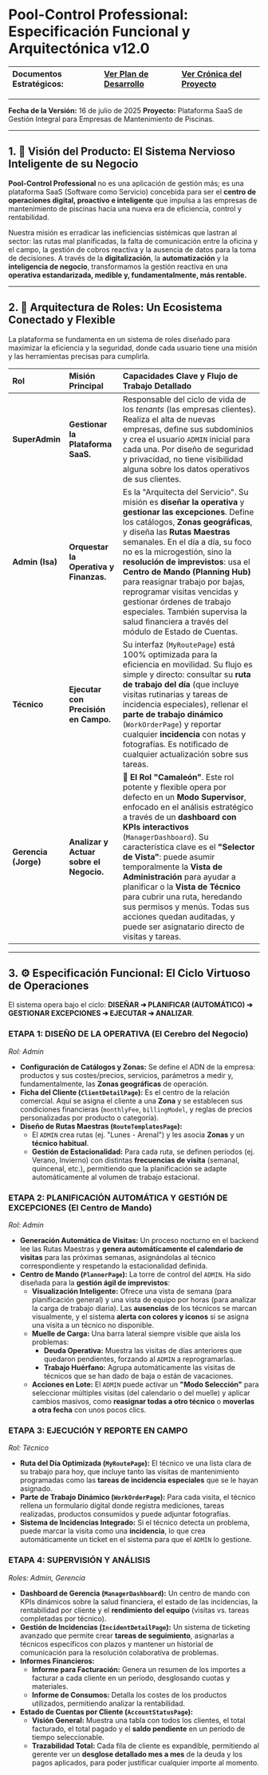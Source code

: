 # Pool-Control Professional: Especificación Funcional y Arquitectónica v12.0

| **Documentos Estratégicos:** | [Ver Plan de Desarrollo](./DEVELOPMENT_PLAN.md) | [Ver Crónica del Proyecto](./PROJECT_STATUS.md) |
| :--------------------------- | :---------------------------------------------- | :---------------------------------------------- |

---

**Fecha de la Versión:** 16 de julio de 2025
**Proyecto:** Plataforma SaaS de Gestión Integral para Empresas de Mantenimiento de Piscinas.

---

## 1. 🎯 Visión del Producto: El Sistema Nervioso Inteligente de su Negocio

**Pool-Control Professional** no es una aplicación de gestión más; es una plataforma SaaS (Software como Servicio) concebida para ser el **centro de operaciones digital, proactivo e inteligente** que impulsa a las empresas de mantenimiento de piscinas hacia una nueva era de eficiencia, control y rentabilidad.

Nuestra misión es erradicar las ineficiencias sistémicas que lastran al sector: las rutas mal planificadas, la falta de comunicación entre la oficina y el campo, la gestión de cobros reactiva y la ausencia de datos para la toma de decisiones. A través de la **digitalización**, la **automatización** y la **inteligencia de negocio**, transformamos la gestión reactiva en una **operativa estandarizada, medible y, fundamentalmente, más rentable.**

---

## 2. 👥 Arquitectura de Roles: Un Ecosistema Conectado y Flexible

La plataforma se fundamenta en un sistema de roles diseñado para maximizar la eficiencia y la seguridad, donde cada usuario tiene una misión y las herramientas precisas para cumplirla.

| Rol                  | Misión Principal                        | Capacidades Clave y Flujo de Trabajo Detallado                                                                                                                                                                                                                                                                                                                                                                                                                                                                                      |
| :------------------- | :-------------------------------------- | :---------------------------------------------------------------------------------------------------------------------------------------------------------------------------------------------------------------------------------------------------------------------------------------------------------------------------------------------------------------------------------------------------------------------------------------------------------------------------------------------------------------------------------- |
| **SuperAdmin**       | **Gestionar la Plataforma SaaS.**       | Responsable del ciclo de vida de los _tenants_ (las empresas clientes). Realiza el alta de nuevas empresas, define sus subdominios y crea el usuario `ADMIN` inicial para cada una. Por diseño de seguridad y privacidad, no tiene visibilidad alguna sobre los datos operativos de sus clientes.                                                                                                                                                                                                                                   |
| **Admin (Isa)**      | **Orquestar la Operativa y Finanzas.**  | Es la "Arquitecta del Servicio". Su misión es **diseñar la operativa** y **gestionar las excepciones**. Define los catálogos, **Zonas geográficas**, y diseña las **Rutas Maestras** semanales. En el día a día, su foco no es la microgestión, sino la **resolución de imprevistos**: usa el **Centro de Mando (Planning Hub)** para reasignar trabajo por bajas, reprogramar visitas vencidas y gestionar órdenes de trabajo especiales. También supervisa la salud financiera a través del módulo de Estado de Cuentas.          |
| **Técnico**          | **Ejecutar con Precisión en Campo.**    | Su interfaz (`MyRoutePage`) está 100% optimizada para la eficiencia en movilidad. Su flujo es simple y directo: consultar su **ruta de trabajo del día** (que incluye visitas rutinarias y tareas de incidencia especiales), rellenar el **parte de trabajo dinámico** (`WorkOrderPage`) y reportar cualquier **incidencia** con notas y fotografías. Es notificado de cualquier actualización sobre sus tareas.                                                                                                                    |
| **Gerencia (Jorge)** | **Analizar y Actuar sobre el Negocio.** | 👑 **El Rol "Camaleón"**. Este rol potente y flexible opera por defecto en un **Modo Supervisor**, enfocado en el análisis estratégico a través de un **dashboard con KPIs interactivos** (`ManagerDashboard`). Su característica clave es el **"Selector de Vista"**: puede asumir temporalmente la **Vista de Administración** para ayudar a planificar o la **Vista de Técnico** para cubrir una ruta, heredando sus permisos y menús. Todas sus acciones quedan auditadas, y puede ser asignatario directo de visitas y tareas. |

---

## 3. ⚙️ Especificación Funcional: El Ciclo Virtuoso de Operaciones

El sistema opera bajo el ciclo: **DISEÑAR ➔ PLANIFICAR (AUTOMÁTICO) ➔ GESTIONAR EXCEPCIONES ➔ EJECUTAR ➔ ANALIZAR**.

### **ETAPA 1: DISEÑO DE LA OPERATIVA (El Cerebro del Negocio)**

_Rol: Admin_

- **Configuración de Catálogos y Zonas:** Se define el ADN de la empresa: productos y sus costes/precios, servicios, parámetros a medir y, fundamentalmente, las **Zonas geográficas** de operación.
- **Ficha del Cliente (`ClientDetailPage`):** Es el centro de la relación comercial. Aquí se asigna el cliente a una **Zona** y se establecen sus condiciones financieras (`monthlyFee`, `billingModel`, y reglas de precios personalizadas por producto o categoría).
- **Diseño de Rutas Maestras (`RouteTemplatesPage`):**
  - El `ADMIN` crea rutas (ej. "Lunes - Arenal") y les asocia **Zonas** y un **técnico habitual**.
  - **Gestión de Estacionalidad:** Para cada ruta, se definen períodos (ej. Verano, Invierno) con distintas **frecuencias de visita** (semanal, quincenal, etc.), permitiendo que la planificación se adapte automáticamente al volumen de trabajo estacional.

### **ETAPA 2: PLANIFICACIÓN AUTOMÁTICA Y GESTIÓN DE EXCEPCIONES (El Centro de Mando)**

_Rol: Admin_

- **Generación Automática de Visitas:** Un proceso nocturno en el backend lee las Rutas Maestras y **genera automáticamente el calendario de visitas** para las próximas semanas, asignándolas al técnico correspondiente y respetando la estacionalidad definida.
- **Centro de Mando (`PlannerPage`):** La torre de control del `ADMIN`. Ha sido diseñada para la **gestión ágil de imprevistos**:
  - **Visualización Inteligente:** Ofrece una vista de semana (para planificación general) y una vista de equipo por horas (para analizar la carga de trabajo diaria). Las **ausencias** de los técnicos se marcan visualmente, y el sistema **alerta con colores y iconos** si se asigna una visita a un técnico no disponible.
  - **Muelle de Carga:** Una barra lateral siempre visible que aísla los problemas:
    - **Deuda Operativa:** Muestra las visitas de días anteriores que quedaron pendientes, forzando al `ADMIN` a reprogramarlas.
    - **Trabajo Huérfano:** Agrupa automáticamente las visitas de técnicos que se han dado de baja o están de vacaciones.
  - **Acciones en Lote:** El `ADMIN` puede activar un **"Modo Selección"** para seleccionar múltiples visitas (del calendario o del muelle) y aplicar cambios masivos, como **reasignar todas a otro técnico** o **moverlas a otra fecha** con unos pocos clics.

### **ETAPA 3: EJECUCIÓN Y REPORTE EN CAMPO**

_Rol: Técnico_

- **Ruta del Día Optimizada (`MyRoutePage`):** El técnico ve una lista clara de su trabajo para hoy, que incluye tanto las visitas de mantenimiento programadas como las **tareas de incidencia especiales** que se le hayan asignado.
- **Parte de Trabajo Dinámico (`WorkOrderPage`):** Para cada visita, el técnico rellena un formulario digital donde registra mediciones, tareas realizadas, productos consumidos y puede adjuntar fotografías.
- **Sistema de Incidencias Integrado:** Si el técnico detecta un problema, puede marcar la visita como una **incidencia**, lo que crea automáticamente un ticket en el sistema para que el `ADMIN` lo gestione.

### **ETAPA 4: SUPERVISIÓN Y ANÁLISIS**

_Roles: Admin, Gerencia_

- **Dashboard de Gerencia (`ManagerDashboard`):** Un centro de mando con KPIs dinámicos sobre la salud financiera, el estado de las incidencias, la rentabilidad por cliente y el **rendimiento del equipo** (visitas vs. tareas completadas por técnico).
- **Gestión de Incidencias (`IncidentDetailPage`):** Un sistema de ticketing avanzado que permite crear **tareas de seguimiento**, asignarlas a técnicos específicos con plazos y mantener un historial de comunicación para la resolución colaborativa de problemas.
- **Informes Financieros:**
  - **Informe para Facturación:** Genera un resumen de los importes a facturar a cada cliente en un período, desglosando cuotas y materiales.
  - **Informe de Consumos:** Detalla los costes de los productos utilizados, permitiendo analizar la rentabilidad.
- **Estado de Cuentas por Cliente (`AccountStatusPage`):**
  - **Visión General:** Muestra una tabla con todos los clientes, el total facturado, el total pagado y el **saldo pendiente** en un período de tiempo seleccionable.
  - **Trazabilidad Total:** Cada fila de cliente es expandible, permitiendo al gerente ver un **desglose detallado mes a mes** de la deuda y los pagos aplicados, para poder justificar cualquier importe al momento.
